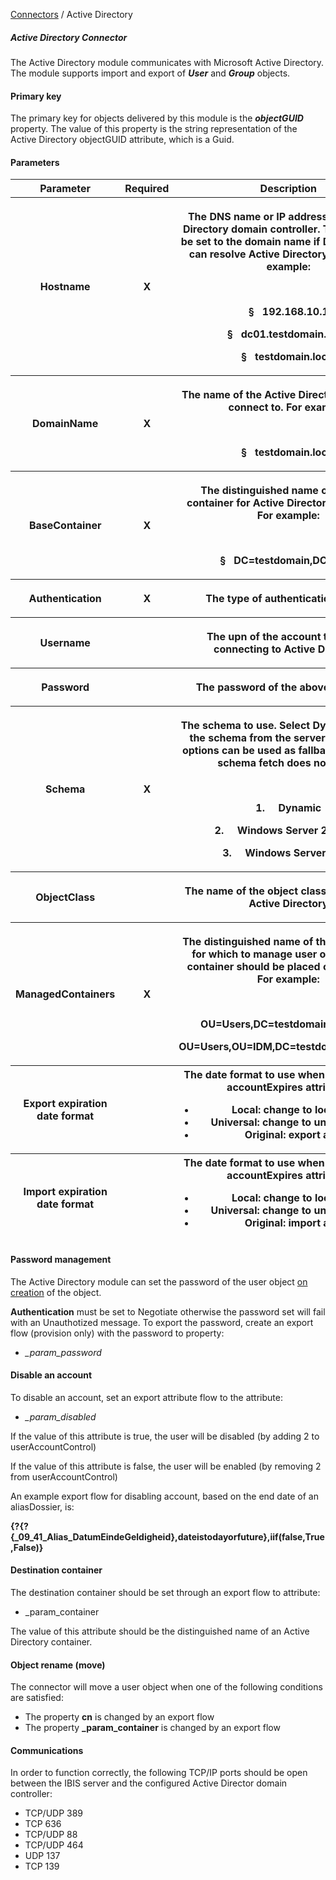 <a href="javascript:void(0)" class="help-trigger"
data-helpkey="SysPage_Connector">Connectors</a> / Active Directory

##### Active Directory Connector

The Active Directory module communicates with Microsoft Active
Directory. The module supports import and export of ***User*** and
***Group*** objects.

#### Primary key

The primary key for objects delivered by this module is the
***objectGUID*** property. The value of this property is the string
representation of the Active Directory objectGUID attribute, which is a
Guid.

#### Parameters

<table class="table table-bordered">
<colgroup>
<col style="width: 33%" />
<col style="width: 33%" />
<col style="width: 33%" />
</colgroup>
<thead class="thead-light">
<tr class="header">
<th>Parameter</th>
<th class="text-center">Required</th>
<th>Description</th>
</tr>
<tr class="odd">
<th><p>Hostname</p></th>
<th><p><strong>X</strong></p></th>
<th><p>The DNS name or IP address of an Active Directory domain
controller. This value can be set to the domain name if DNS resolution
can resolve Active Directory objects. For example:</p>
<p> </p>
<p>§   192.168.10.1</p>
<p>§   dc01.testdomain.local</p>
<p>§   testdomain.local</p></th>
</tr>
<tr class="header">
<th><p>DomainName</p></th>
<th><p><strong>X</strong></p></th>
<th><p>The name of the Active Directory domain to connect to. For
example:</p>
<p> </p>
<p>§   testdomain.local</p></th>
</tr>
<tr class="odd">
<th><p>BaseContainer</p></th>
<th><p><strong>X</strong></p></th>
<th><p>The distinguished name of the base container for Active Directory
operations. For example:</p>
<p> </p>
<p>§   DC=testdomain,DC=local</p></th>
</tr>
<tr class="header">
<th><p>Authentication</p></th>
<th><p><strong>X</strong></p></th>
<th><p>The type of authentication to use.</p></th>
</tr>
<tr class="odd">
<th><p>Username</p></th>
<th><p><strong> </strong></p></th>
<th><p>The upn of the account to use for connecting to Active
Directory</p></th>
</tr>
<tr class="header">
<th><p>Password</p></th>
<th><p><strong> </strong></p></th>
<th><p>The password of the above username</p></th>
</tr>
<tr class="odd">
<th><p>Schema</p></th>
<th><p><strong>X</strong></p></th>
<th><p>The schema to use. Select <strong>Dynamic</strong> to fetch the
schema from the server. The other 2 options can be used as fallback in
case live schema fetch does not work.</p>
<p> </p>
<p>1.     Dynamic</p>
<p>2.     Windows Server 2012 R2</p>
<p>3.     Windows Server 2016</p></th>
</tr>
<tr class="header">
<th><p>ObjectClass</p></th>
<th><p><strong> </strong></p></th>
<th><p>The name of the object class to manage in Active
Directory</p></th>
</tr>
<tr class="odd">
<th><p>ManagedContainers</p></th>
<th><p><strong>X</strong></p></th>
<th><p>The distinguished name of the container(s) for which to manage
user objects. Each container should be placed on a new line. For
example:</p>
<p> </p>
<p>OU=Users,DC=testdomain,DC=local</p>
<p>OU=Users,OU=IDM,DC=testdomain,DC=local</p></th>
</tr>
<tr class="header">
<th><p>Export expiration date format</p></th>
<th></th>
<th>The date format to use when exporting the accountExpires attribute:
<ul>
<li>Local: change to local time</li>
<li>Universal: change to universal time</li>
<li>Original: export as-is</li>
</ul></th>
</tr>
<tr class="odd">
<th><p>Import expiration date format</p></th>
<th></th>
<th>The date format to use when importing the accountExpires attribute:
<ul>
<li>Local: change to local time</li>
<li>Universal: change to universal time</li>
<li>Original: import as-is</li>
</ul></th>
</tr>
</thead>
&#10;</table>

#### Password management

The Active Directory module can set the password of the user object
<u>on creation</u> of the object.

**Authentication** must be set to Negotiate otherwise the password set
will fail with an Unauthotized message. To export the password, create
an export flow (provision only) with the password to property:

-   *\_param\_password*

#### Disable an account

To disable an account, set an export attribute flow to the attribute:

-   *\_param\_disabled*

If the value of this attribute is true, the user will be disabled (by
adding 2 to userAccountControl)

If the value of this attribute is false, the user will be enabled (by
removing 2 from userAccountControl)

An example export flow for disabling account, based on the end date of
an aliasDossier, is:

**{?{?{\_09\_41\_Alias\_DatumEindeGeldigheid},dateistodayorfuture},iif(false,True,False)}**

#### Destination container

The destination container should be set through an export flow to
attribute:

-   \_param\_container

The value of this attribute should be the distinguished name of an
Active Directory container.

#### Object rename (move)

The connector will move a user object when one of the following
conditions are satisfied:

-   The property **cn** is changed by an export flow
-   The property **\_param\_container** is changed by an export flow

#### Communications

In order to function correctly, the following TCP/IP ports should be
open between the IBIS server and the configured Active Director domain
controller:

-   TCP/UDP 389
-   TCP 636
-   TCP/UDP 88
-   TCP/UDP 464
-   UDP 137
-   TCP 139
